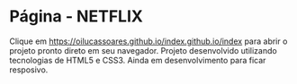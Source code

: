 # Página - NETFLIX
Clique em https://oilucassoares.github.io/index.github.io/index para abrir o projeto pronto direto em seu navegador. Projeto desenvolvido utilizando tecnologias de HTML5 e CSS3. Ainda em desenvolvimento para ficar resposivo.
